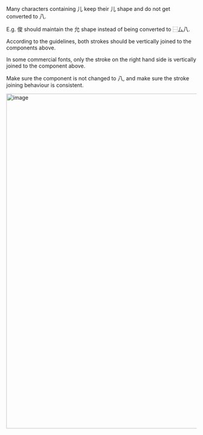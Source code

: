 Many characters containing 儿 keep their 儿 shape and do not get converted to 八.

E.g. 俊 should maintain the 允 shape instead of being converted to ⿱厶八.

According to the guidelines, both strokes should be vertically joined to the components
above.

In some commercial fonts, only the stroke on the right hand side is vertically
joined to the component above.

Make sure the component is not changed to 八, and make sure the stroke joining behaviour is consistent.

<img width="887" alt="image" src="https://github.com/hfhchan/hk-font-guide/assets/8191296/1309a74f-9079-48b5-abaa-7ad05591c8a9">
